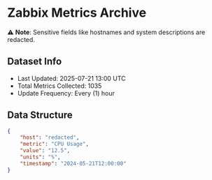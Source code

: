 # Zabbix Metrics Archive

⚠️ **Note**: Sensitive fields like hostnames and system descriptions are redacted.

## Dataset Info
- Last Updated: 2025-07-21 13:00 UTC
- Total Metrics Collected: 1035
- Update Frequency: Every (1) hour

## Data Structure
```json
{
    "host": "redacted",
    "metric": "CPU Usage",
    "value": "12.5",
    "units": "%",
    "timestamp": "2024-05-21T12:00:00"
}
```
